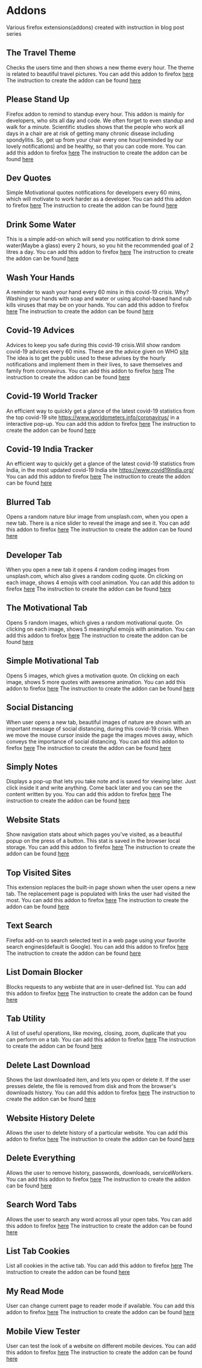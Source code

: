 # Addons
Various firefox extensions(addons) created with instruction in blog post series

## The Travel Theme
Checks the users time and then shows a new theme every hour. The theme is related to beautiful travel pictures.
You can add this addon to firefox [here](https://addons.mozilla.org/firefox/addon/the-travel-theme/)
The instruction to create the addon can be found [here](https://medium.com/@nabendu82/creating-firefox-browser-extensions-1-a48d2753f3d8)

## Please Stand Up
Firefox addon to remind to standup every hour. This addon is mainly for developers, who sits all day and code.
We often forget to even standup and walk for a minute. Scientific studies shows that the people who work all days in a chair are at risk of getting many chronic disease including spondylitis.
So, get up from your chair every one hour(reminded by our lovely notifications) and be healthy, so that you can code more.
You can add this addon to firefox [here](https://addons.mozilla.org/firefox/addon/please-stand-up/)
The instruction to create the addon can be found [here](https://medium.com/@nabendu82/creating-firefox-browser-extensions-3-85c678051e06)

## Dev Quotes
Simple Motivational quotes notifications for developers every 60 mins, which will motivate to work harder as a developer.
You can add this addon to firefox [here](https://addons.mozilla.org/firefox/addon/dev-quotes/)
The instruction to create the addon can be found [here](https://medium.com/@nabendu82/creating-firefox-browser-extensions-3-85c678051e06)

## Drink Some Water
This is a simple add-on which will send you notification to drink some water(Maybe a glass) every 2 hours, so you hit the recommended goal of 2 litres a day.
You can add this addon to firefox [here](https://addons.mozilla.org/firefox/addon/drink-some-water/)
The instruction to create the addon can be found [here](https://medium.com/@nabendu82/creating-firefox-browser-extensions-3-85c678051e06)

## Wash Your Hands
A reminder to wash your hand every 60 mins in this covid-19 crisis.
Why? Washing your hands with soap and water or using alcohol-based hand rub kills viruses that may be on your hands.
You can add this addon to firefox [here](https://addons.mozilla.org/firefox/addon/wash-your-hands/)
The instruction to create the addon can be found [here](https://medium.com/@nabendu82/creating-firefox-browser-extensions-for-covid-19-4-ba0231a18c25)

## Covid-19 Advices
Advices to keep you safe during this covid-19 crisis.Will show random covid-19 advices every 60 mins. These are the advice given on WHO [site](https://www.who.int/emergencies/diseases/novel-coronavirus-2019/advice-for-public)
The idea is to get the public used to these advises by the hourly notifications and implement them in their lives, to save themselves and family from coronavirus.
You can add this addon to firefox [here](https://addons.mozilla.org/firefox/addon/covid-19-advices/)
The instruction to create the addon can be found [here](https://medium.com/@nabendu82/creating-firefox-browser-extensions-for-covid-19-4-ba0231a18c25)

## Covid-19 World Tracker
An efficient way to quickly get a glance of the latest covid-19 statistics from the top covid-19 site https://www.worldometers.info/coronavirus/ in a interactive pop-up.
You can add this addon to firefox [here](https://addons.mozilla.org/firefox/addon/covid-19-world-tracker/)
The instruction to create the addon can be found [here](https://medium.com/@nabendu82/creating-firefox-browser-extensions-for-covid-19-5-e8c7119a777c)

## Covid-19 India Tracker
An efficient way to quickly get a glance of the latest covid-19 statistics from India, in the most updated covid-19 India site https://www.covid19india.org/
You can add this addon to firefox [here](https://addons.mozilla.org/firefox/addon/covid-19-india-tracker/)
The instruction to create the addon can be found [here](https://medium.com/@nabendu82/creating-firefox-browser-extensions-for-covid-19-6-1d43998b42c3)

## Blurred Tab
Opens a random nature blur image from unsplash.com, when you open a new tab. There is a nice slider to reveal the image and see it.
You can add this addon to firefox [here](https://addons.mozilla.org/firefox/addon/blurred-tab/)
The instruction to create the addon can be found [here](https://medium.com/@nabendu82/creating-firefox-browser-extensions-8-9b4c4d7e9ac0)

## Developer Tab
When you open a new tab it opens 4 random coding images from unsplash.com, which also gives a random coding quote. On clicking on each image, shows 4 emojis with cool animation.
You can add this addon to firefox [here](https://addons.mozilla.org/firefox/addon/developer-tab/)
The instruction to create the addon can be found [here](https://medium.com/@nabendu82/creating-firefox-browser-extensions-9-ffc78b734f98)

## The Motivational Tab
Opens 5 random images, which gives a random motivational quote. On clicking on each image, shows 5 meaningful emojis with animation.
You can add this addon to firefox [here](https://addons.mozilla.org/firefox/addon/the-motivational-tab/)
The instruction to create the addon can be found [here](https://medium.com/@nabendu82/creating-firefox-browser-extensions-10-459ec9876bb8)

## Simple Motivational Tab
Opens 5 images, which gives a motivation quote. On clicking on each image, shows 5 more quotes with awesome animation.
You can add this addon to firefox [here](https://addons.mozilla.org/firefox/addon/simple-motivational-tab/)
The instruction to create the addon can be found [here](https://medium.com/@nabendu82/creating-firefox-browser-extensions-10-459ec9876bb8)

## Social Distancing
When user opens a new tab, beautiful images of nature are shown with an important message of social distancing, during this covid-19 crisis.
When we move the mouse cursor inside the page the images moves away, which conveys the importance of social distancing.
You can add this addon to firefox [here](https://addons.mozilla.org/firefox/addon/social-distancing/)
The instruction to create the addon can be found [here](https://dev.to/nabendu82/creating-firefox-browser-extensions-for-covid-19-11-2fo1)

## Simply Notes
Displays a pop-up that lets you take note and is saved for viewing later. Just click inside it and write anything. Come back later and you can see the content written by you.
You can add this addon to firefox [here](https://addons.mozilla.org/firefox/addon/simply-notes/)
The instruction to create the addon can be found [here](https://medium.com/@nabendu82/creating-firefox-browser-extensions-12-182ba96c56c7)

## Website Stats
Show navigation stats about which pages you've visited, as a beautiful popup on the press of a button. This stat is saved in the browser local storage.
You can add this addon to firefox [here](https://addons.mozilla.org/firefox/addon/website-stats/)
The instruction to create the addon can be found [here](https://medium.com/@nabendu82/creating-firefox-browser-extensions-13-e37fdb48c2f3)

## Top Visited Sites
This extension replaces the built-in page shown when the user opens a new tab. The replacement page is populated with links the user had visited the most.
You can add this addon to firefox [here](https://addons.mozilla.org/firefox/addon/top-visited-sites/)
The instruction to create the addon can be found [here](https://medium.com/@nabendu82/creating-firefox-browser-extensions-14-cfdd90127456)

## Text Search
Firefox add-on to search selected text in a web page using your favorite search engines(default is Google).
You can add this addon to firefox [here](https://addons.mozilla.org/firefox/addon/text-search/)
The instruction to create the addon can be found [here](https://medium.com/@nabendu82/creating-firefox-browser-extensions-15-1561951a00e2)

## List Domain Blocker
Blocks requests to any webiste that are in user-defined list.
You can add this addon to firefox [here](https://addons.mozilla.org/firefox/addon/list-domain-blocker/)
The instruction to create the addon can be found [here](https://medium.com/@nabendu82/creating-firefox-browser-extensions-16-bd2fb381d892)

## Tab Utility
A list of useful operations, like moving, closing, zoom, duplicate that you can perform on a tab.
You can add this addon to firefox [here](https://addons.mozilla.org/firefox/addon/tab-utility/)
The instruction to create the addon can be found [here](https://medium.com/@nabendu82/creating-firefox-browser-extensions-17-dbb956b8e241)

## Delete Last Download
Shows the last downloaded item, and lets you open or delete it. If the user presses delete, the file is removed from disk and from the browser's downloads history.
You can add this addon to firefox [here](https://addons.mozilla.org/firefox/addon/delete-last-download/)
The instruction to create the addon can be found [here](https://medium.com/@nabendu82/creating-firefox-browser-extensions-19-94aeed525382)

## Website History Delete
Allows the user to delete history of a particular website.
You can add this addon to firefox [here](https://addons.mozilla.org/firefox/addon/website-history-delete/)
The instruction to create the addon can be found [here](https://medium.com/@nabendu82/creating-firefox-browser-extensions-20-5f3401fd72f2)

## Delete Everything
Allows the user to remove history, passwords, downloads, serviceWorkers.
You can add this addon to firefox [here](https://addons.mozilla.org/firefox/addon/delete-everything/)
The instruction to create the addon can be found [here](https://medium.com/@nabendu82/creating-firefox-browser-extensions-21-915515c7907f)

## Search Word Tabs
Allows the user to search any word across all your open tabs.
You can add this addon to firefox [here](https://addons.mozilla.org/firefox/addon/search-word-tabs/)
The instruction to create the addon can be found [here](https://medium.com/@nabendu82/creating-firefox-browser-extensions-22-e9cbcc433430)

## List Tab Cookies
List all cookies in the active tab.
You can add this addon to firefox [here](https://addons.mozilla.org/firefox/addon/list-tab-cookies/)
The instruction to create the addon can be found [here](https://medium.com/@nabendu82/creating-firefox-browser-extensions-23-d8d5272e6a29)

## My Read Mode
User can change current page to reader mode if available.
You can add this addon to firefox [here](https://addons.mozilla.org/firefox/addon/my-read-mode/)
The instruction to create the addon can be found [here](https://medium.com/@nabendu82/creating-firefox-browser-extensions-24-5388a82f8424)

## Mobile View Tester
User can test the look of a website on different mobile devices.
You can add this addon to firefox [here](https://addons.mozilla.org/firefox/addon/mobile-view-tester/)
The instruction to create the addon can be found [here](https://medium.com/@nabendu82/creating-firefox-browser-extensions-25-be84ca4138e5)
